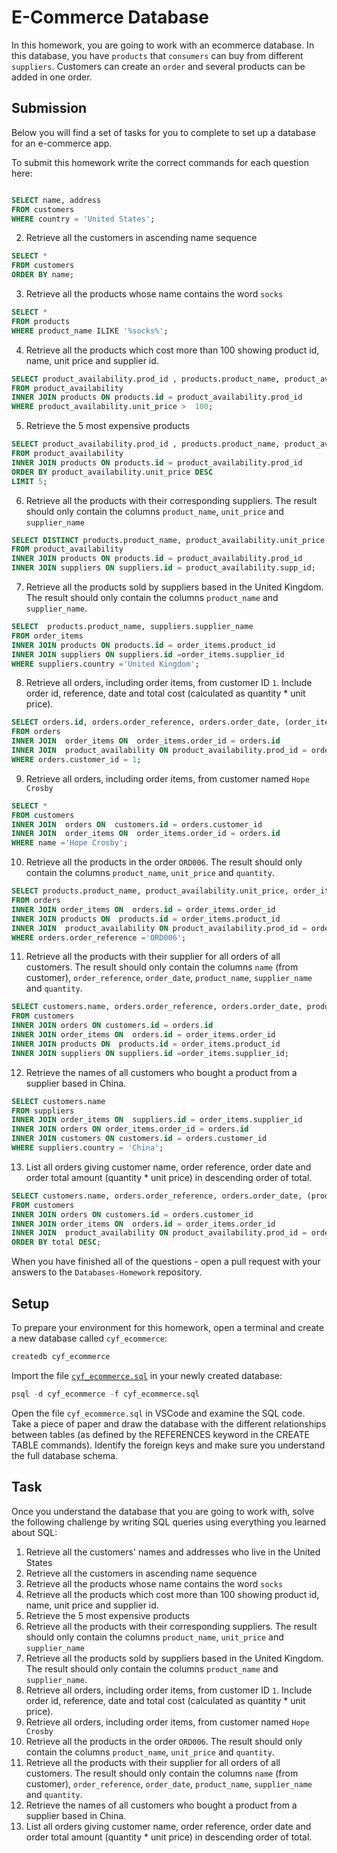 # E-Commerce Database

In this homework, you are going to work with an ecommerce database. In this database, you have `products` that `consumers` can buy from different `suppliers`. Customers can create an `order` and several products can be added in one order.

## Submission

Below you will find a set of tasks for you to complete to set up a database for an e-commerce app.

To submit this homework write the correct commands for each question here:
```sql

SELECT name, address
FROM customers
WHERE country = 'United States';
```
2. Retrieve all the customers in ascending name sequence
```sql
SELECT *
FROM customers
ORDER BY name;
```
3. Retrieve all the products whose name contains the word `socks`
```sql
SELECT *
FROM products
WHERE product_name ILIKE '%socks%';
```
4. Retrieve all the products which cost more than 100 showing product id, name, unit price and supplier id.
```sql
SELECT product_availability.prod_id , products.product_name, product_availability.unit_price, product_availability.supp_id
FROM product_availability
INNER JOIN products ON products.id = product_availability.prod_id
WHERE product_availability.unit_price >  100;
```
5. Retrieve the 5 most expensive products
```sql
SELECT product_availability.prod_id , products.product_name, product_availability.unit_price
FROM product_availability
INNER JOIN products ON products.id = product_availability.prod_id
ORDER BY product_availability.unit_price DESC
LIMIT 5;
```
6. Retrieve all the products with their corresponding suppliers. The result should only contain the columns `product_name`,
   `unit_price` and `supplier_name`
```sql
SELECT DISTINCT products.product_name, product_availability.unit_price, suppliers.supplier_name
FROM product_availability
INNER JOIN products ON products.id = product_availability.prod_id
INNER JOIN suppliers ON suppliers.id = product_availability.supp_id;
```
7. Retrieve all the products sold by suppliers based in the United Kingdom. The result should only contain the columns `product_name` and `supplier_name`.
```sql
SELECT  products.product_name, suppliers.supplier_name
FROM order_items
INNER JOIN products ON products.id = order_items.product_id
INNER JOIN suppliers ON suppliers.id =order_items.supplier_id
WHERE suppliers.country ='United Kingdom';
```
8. Retrieve all orders, including order items, from customer ID `1`. Include order id, reference, date and total cost (calculated as quantity \* unit price).
```sql
SELECT orders.id, orders.order_reference, orders.order_date, (order_items.quantity * product_availability.unit_price) AS total_cost
FROM orders
INNER JOIN  order_items ON  order_items.order_id = orders.id
INNER JOIN  product_availability ON product_availability.prod_id = order_items.product_id
WHERE orders.customer_id = 1;
```
9. Retrieve all orders, including order items, from customer named `Hope Crosby`
```sql
SELECT *
FROM customers
INNER JOIN  orders ON  customers.id = orders.customer_id
INNER JOIN  order_items ON  order_items.order_id = orders.id
WHERE name ='Hope Crosby';
```
10. Retrieve all the products in the order `ORD006`. The result should only contain the columns `product_name`, `unit_price` and `quantity`.
```sql
SELECT products.product_name, product_availability.unit_price, order_items.quantity
FROM orders
INNER JOIN order_items ON  orders.id = order_items.order_id
INNER JOIN products ON  products.id = order_items.product_id
INNER JOIN  product_availability ON product_availability.prod_id = order_items.product_id
WHERE orders.order_reference ='ORD006';
```
11. Retrieve all the products with their supplier for all orders of all customers. The result should only contain the columns `name` (from customer), `order_reference`, `order_date`, `product_name`, `supplier_name` and `quantity`.
```sql
SELECT customers.name, orders.order_reference, orders.order_date, products.product_name, suppliers.supplier_name, order_items.quantity
FROM customers
INNER JOIN orders ON customers.id = orders.id
INNER JOIN order_items ON  orders.id = order_items.order_id
INNER JOIN products ON  products.id = order_items.product_id
INNER JOIN suppliers ON suppliers.id =order_items.supplier_id;
```
12. Retrieve the names of all customers who bought a product from a supplier based in China.
```sql
SELECT customers.name
FROM suppliers
INNER JOIN order_items ON  suppliers.id = order_items.supplier_id
INNER JOIN orders ON order_items.order_id = orders.id
INNER JOIN customers ON customers.id = orders.customer_id
WHERE suppliers.country = 'China';
```
13. List all orders giving customer name, order reference, order date and order total amount (quantity \* unit price) in descending order of total.
```sql
SELECT customers.name, orders.order_reference, orders.order_date, (product_availability.unit_price * order_items.quantity) AS total
FROM customers
INNER JOIN orders ON customers.id = orders.customer_id
INNER JOIN order_items ON  orders.id = order_items.order_id
INNER JOIN  product_availability ON product_availability.prod_id = order_items.product_id
ORDER BY total DESC;

```

When you have finished all of the questions - open a pull request with your answers to the `Databases-Homework` repository.

## Setup

To prepare your environment for this homework, open a terminal and create a new database called `cyf_ecommerce`:

```sql
createdb cyf_ecommerce
```

Import the file [`cyf_ecommerce.sql`](./cyf_ecommerce.sql) in your newly created database:

```sql
psql -d cyf_ecommerce -f cyf_ecommerce.sql
```

Open the file `cyf_ecommerce.sql` in VSCode and examine the SQL code. Take a piece of paper and draw the database with the different relationships between tables (as defined by the REFERENCES keyword in the CREATE TABLE commands). Identify the foreign keys and make sure you understand the full database schema.

## Task

Once you understand the database that you are going to work with, solve the following challenge by writing SQL queries using everything you learned about SQL:

1. Retrieve all the customers' names and addresses who live in the United States
2. Retrieve all the customers in ascending name sequence
3. Retrieve all the products whose name contains the word `socks`
4. Retrieve all the products which cost more than 100 showing product id, name, unit price and supplier id.
5. Retrieve the 5 most expensive products
6. Retrieve all the products with their corresponding suppliers. The result should only contain the columns `product_name`, `unit_price` and `supplier_name`
7. Retrieve all the products sold by suppliers based in the United Kingdom. The result should only contain the columns `product_name` and `supplier_name`.
8. Retrieve all orders, including order items, from customer ID `1`. Include order id, reference, date and total cost (calculated as quantity * unit price).
9. Retrieve all orders, including order items, from customer named `Hope Crosby`
10. Retrieve all the products in the order `ORD006`. The result should only contain the columns `product_name`, `unit_price` and `quantity`.
11. Retrieve all the products with their supplier for all orders of all customers. The result should only contain the columns `name` (from customer), `order_reference`, `order_date`, `product_name`, `supplier_name` and `quantity`.
12. Retrieve the names of all customers who bought a product from a supplier based in China.
13. List all orders giving customer name, order reference, order date and order total amount (quantity * unit price) in descending order of total.

